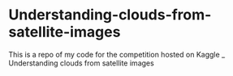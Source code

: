 # Understanding-clouds-from-satellite-images
This is a repo of my code for the competition hosted on Kaggle _ Understanding clouds from satellite images
